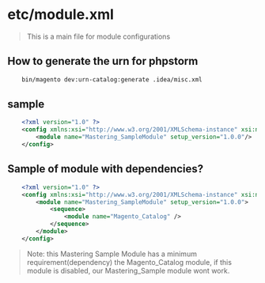 # etc/module.xml
> This is a main file for module configurations

## How to generate the urn for phpstorm 
```bash
    bin/magento dev:urn-catalog:generate .idea/misc.xml
```

## sample
```xml
    <?xml version="1.0" ?>
    <config xmlns:xsi="http://www.w3.org/2001/XMLSchema-instance" xsi:noNamespaceSchemaLocation="urn:magento:framework:Module/etc/module.xsd">
        <module name="Mastering_SampleModule" setup_version="1.0.0"/>
    </config>
```

## Sample of module with dependencies? 
```xml
    <?xml version="1.0" ?>
    <config xmlns:xsi="http://www.w3.org/2001/XMLSchema-instance" xsi:noNamespaceSchemaLocation="urn:magento:framework:Module/etc/module.xsd">
        <module name="Mastering_SampleModule" setup_version="1.0.0">
            <sequence>
                <module name="Magento_Catalog" />
            </sequence>
        </module>
    </config>
```
> Note: this Mastering Sample Module has a minimum requirement(dependency) the Magento_Catalog module, if this module is disabled, our Mastering_Sample module wont work.

